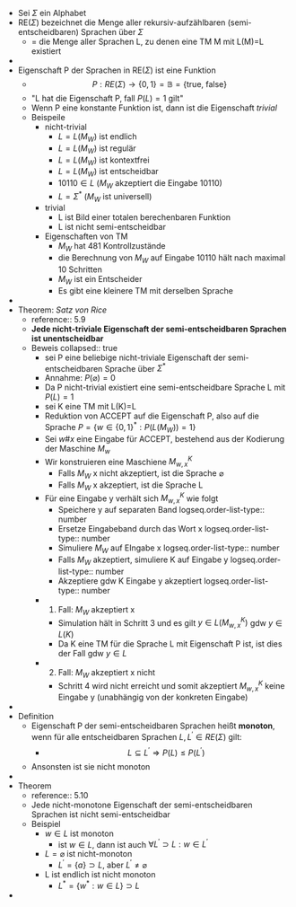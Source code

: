 - Sei $\Sigma$ ein Alphabet
- RE($\Sigma$) bezeichnet die Menge aller rekursiv-aufzählbaren (semi-entscheidbaren) Sprachen über $\Sigma$
	- = die Menge aller Sprachen L, zu denen eine TM M mit L(M)=L existiert
-
- Eigenschaft P der Sprachen in RE($\Sigma$) ist eine Funktion
	- $$P:RE\left(\Sigma\right)\rightarrow\left\lbrace0,1\right\rbrace=\mathbb{B}=\left\lbrace\text{true, false}\right\rbrace$$
	- "L hat die Eigenschaft P, fall $P\left(L\right)=1$ gilt"
	- Wenn P eine konstante Funktion ist, dann ist die Eigenschaft *trivial*
	- Beispeile
		- nicht-trivial
			- $L=L\left(M_{W}\right)$ ist endlich
			- $L=L\left(M_{W}\right)$ ist regulär
			- $L=L\left(M_{W}\right)$ ist kontextfrei
			- $L=L\left(M_{W}\right)$ ist entscheidbar
			- $10110\in L$ ($M_{W}$ akzeptiert die Eingabe 10110)
			- $L=\Sigma^{\ast}$ ($M_{W}$ ist universell)
		- trivial
			- L ist Bild einer totalen berechenbaren Funktion
			- L ist nicht semi-entscheidbar
		- Eigenschaften von TM
			- $M_{W}$ hat 481 Kontrollzustände
			- die Berechnung von $M_{W}$ auf Eingabe 10110 hält nach maximal 10 Schritten
			- $M_{W}$ ist ein Entscheider
			- Es gibt eine kleinere TM mit derselben Sprache
-
- Theorem: *Satz von Rice*
	- reference:: 5.9
	- **Jede nicht-triviale Eigenschaft der semi-entscheidbaren Sprachen ist unentscheidbar**
	- Beweis
	  collapsed:: true
		- sei P eine beliebige nicht-triviale Eigenschaft der semi-entscheidbaren Sprache über $\Sigma^{\ast}$
		- Annahme: $P\left(\varnothing\right)=0$
		- Da P nicht-trivial existiert eine semi-entscheidbare Sprache L mit $P\left(L\right)=1$
		- sei K eine TM mit L(K)=L
		- Reduktion von ACCEPT auf die Eigenschaft P, also auf die Sprache $P=\left\lbrace w\in\left\lbrace0,1\right\rbrace^{\ast}:P\left(L\left(M_{W}\right)\right)=1\right\rbrace$
		- Sei $w\#x$ eine Eingabe für ACCEPT, bestehend aus der Kodierung der Maschine $M_{w}$
		- Wir konstruieren eine Maschiene $M_{w,x}^{K}$
			- Falls $M_{W}$ x nicht akzeptiert, ist die Sprache $\varnothing$
			- Falls $M_{W}$ x akzeptiert, ist die Sprache L
		- Für eine Eingabe y verhält sich $M_{w,x}^{K}$ wie folgt
			- Speichere y auf separaten Band
			  logseq.order-list-type:: number
			- Ersetze Eingabeband durch das Wort x
			  logseq.order-list-type:: number
			- Simuliere $M_{W}$ auf EIngabe x
			  logseq.order-list-type:: number
			- Falls $M_{W}$ akzeptiert, simuliere K auf Eingabe y
			  logseq.order-list-type:: number
			- Akzeptiere gdw K Eingabe y akzeptiert
			  logseq.order-list-type:: number
		- 1. Fall: $M_{W}$ akzeptiert x
			- Simulation hält in Schritt 3 und es gilt $y\in L\left(M_{w,x}^{K}\right)$ gdw $y\in L\left(K\right)$
			- Da K eine TM für die Sprache L mit Eigenschaft P ist, ist dies der Fall gdw $y\in L$
		- 2. Fall: $M_{W}$ akzeptiert x nicht
			- Schritt 4 wird nicht erreicht und somit akzeptiert $M_{w,x}^{K}$ keine Eingabe y (unabhängig von der konkreten Eingabe)
-
- Definition
	- Eigenschaft P der semi-entscheidbaren Sprachen heißt **monoton**, wenn für alle entscheidbaren Sprachen $L,L^{\prime}\in RE\left(\Sigma\right)$ gilt:
		- $$L\subseteq L^{\prime}\Rightarrow P\left(L\right)\leq P\left(L^{\prime}\right)$$
	- Ansonsten ist sie nicht monoton
-
- Theorem
	- reference:: 5.10
	- Jede nicht-monotone Eigenschaft der semi-entscheidbaren Sprachen ist nicht semi-entscheidbar
	- Beispiel
		- $w\in L$ ist monoton
			- ist $w\in L$, dann ist auch $\forall L^{\prime}\supset L:w\in L^{\prime}$
		- $L=\varnothing$ ist nicht-monoton
			- $L^{\prime}=\left\lbrace a\right\rbrace\supset L$, aber $L^{\prime}\neq\varnothing$
		- L ist endlich ist nicht monoton
			- $L^{\ast}=\left\lbrace w^{\ast}:w\in L\right\rbrace\supset L$
-